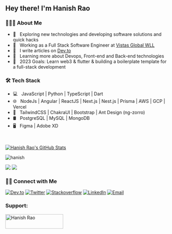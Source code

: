 <h2> Hey there! I'm Hanish Rao</h2>

<h3> 👨🏻‍💻 About Me </h3>

- 🤔 &nbsp; Exploring new technologies and developing software solutions and quick hacks
- 💼 &nbsp; Working as a Full Stack Software Engineer at [Vistas Global WLL](https://vistasglobal.com)
- 📝 &nbsp; I write articles on [Dev.to](https://dev.to/hanishrao)
- 🌱 &nbsp; Learning more about Devops, Front-end and Back-end technologies
- 🥅 &nbsp; 2023 Goals: Learn web3 & flutter & building a boilerplate template for a full-stack development

<h3> 🛠 Tech Stack </h3>

- 💻 &nbsp; JavaScript | Python | TypeScript | Dart
- 🌐 &nbsp; NodeJs | Angular | ReactJS | Next.js | Nest.js | Prisma | AWS | GCP | Vercel
- 💈 &nbsp; TailwindCSS | ChakraUI | Bootstrap | Ant Design (ng-zorro) 
- 🛢 &nbsp; PostgreSQL | MySQL | MongoDB 
- 🖥 &nbsp; Figma | Adobe XD

<br/>

[![Hanish Rao's GitHub Stats](https://github-readme-stats.vercel.app/api?username=Hyraze&show_icons=true)](https://github.com/Hyraze)

<p><img align="center" src="https://github-readme-streak-stats.herokuapp.com/?user=Hyraze&" alt="hanish" /></p>


[![](https://komarev.com/ghpvc/?username=Hyraze&color=blue&label=Profile%20Views)](https://github.com/Hyraze/Hyraze)
[![](https://img.shields.io/github/followers/Hyraze?label=GitHub%20Followers)](https://github.com/Hyraze)

<h3> 🤝🏻 Connect with Me </h3>

<p>
<a href="https://dev.to/hanishrao"><img alt="Dev.to" src="https://img.shields.io/badge/Dev.to-gray?style=flat-square&logo=dev-to"></a>
<a href="https://twitter.com/Hanishrao" target="blank"><img alt="Twitter" src="https://img.shields.io/badge/twitter-gray?style=flat-square&logo=twitter"/></a>  
<a href="https://stackoverflow.com/users/5665038/hanish-rao"><img alt="Stackoverflow" src="https://img.shields.io/badge/Stackoverflow-gray?style=flat-square&logo=stackoverflow"></a>
<a href="https://www.linkedin.com/in/hanishrao/"><img alt="LinkedIn" src="https://img.shields.io/badge/LinkedIn-gray?style=flat-square&logo=linkedin"></a>
<a href="mailto:hanishrao321@gmail.com"><img alt="Email" src="https://img.shields.io/badge/Email-hanishrao321@gmail.com-blue?style=flat-square&logo=gmail"></a>
</p>

<h3 align="left">Support:</h3>

<p>
<a href="https://www.buymeacoffee.com/hanishrao"> <img align="left" src="https://cdn.buymeacoffee.com/buttons/v2/default-yellow.png" height="45" width="180" alt="Hanish Rao" /></a>
</p>
